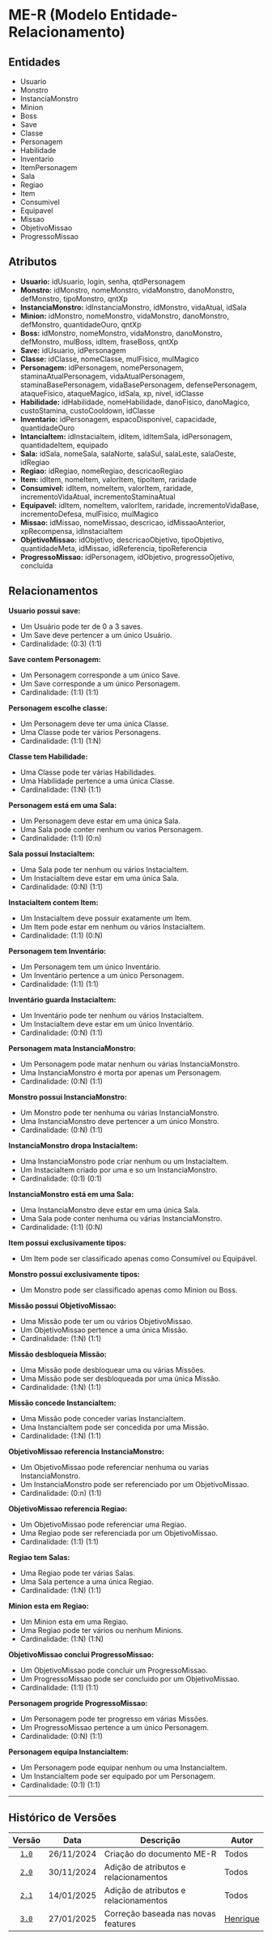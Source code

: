 # ME-R (Modelo Entidade-Relacionamento)

## Entidades

* Usuario
* Monstro
* InstanciaMonstro
* Minion
* Boss
* Save
* Classe
* Personagem
* Habilidade
* Inventario
* ItemPersonagem
* Sala
* Regiao
* Item
* Consumivel
* Equipavel
* Missao
* ObjetivoMissao
* ProgressoMissao

## Atributos

- **Usuario:** idUsuario, login, senha, qtdPersonagem 
- **Monstro:** idMonstro, nomeMonstro, vidaMonstro, danoMonstro, defMonstro, tipoMonstro, qntXp
- **InstanciaMonstro:** idInstanciaMonstro, idMonstro, vidaAtual, idSala  
- **Minion:** idMonstro, nomeMonstro, vidaMonstro, danoMonstro, defMonstro, quantidadeOuro, qntXp  
- **Boss:** idMonstro, nomeMonstro, vidaMonstro, danoMonstro, defMonstro, mulBoss, idItem, fraseBoss, qntXp  
- **Save:** idUsuario, idPersonagem  
- **Classe:** idClasse, nomeClasse, mulFisico, mulMagico  
- **Personagem:** idPersonagem, nomePersonagem, staminaAtualPersonagem, vidaAtualPersonagem, staminaBasePersonagem, vidaBasePersonagem, defensePersonagem, ataqueFisico, ataqueMagico, idSala, xp, nivel, idClasse  
- **Habilidade:** idHabilidade, nomeHabilidade, danoFisico, danoMagico, custoStamina, custoCooldown, idClasse  
- **Inventario:** idPersonagem, espacoDisponivel, capacidade, quantidadeOuro
- **IntanciaItem:** idInstaciaItem, idItem, idItemSala, idPersonagem, quantidadeItem, equipado
- **Sala:** idSala, nomeSala, salaNorte, salaSul, salaLeste, salaOeste, idRegiao
- **Regiao:** idRegiao, nomeRegiao, descricaoRegiao
- **Item:** idItem, nomeItem, valorItem, tipoItem, raridade  
- **Consumivel:** idItem, nomeItem, valorItem, raridade, incrementoVidaAtual, incrementoStaminaAtual  
- **Equipavel:** idItem, nomeItem, valorItem, raridade,  incrementoVidaBase, incrementoDefesa, mulFisico, mulMagico 
- **Missao:** idMissao, nomeMissao, descricao, idMissaoAnterior, xpRecompensa, idInstaciaItem  
- **ObjetivoMissao:** idObjetivo, descricaoObjetivo, tipoObjetivo, quantidadeMeta, idMissao, idReferencia, tipoReferencia  
- **ProgressoMissao:** idPersonagem, idObjetivo, progressoOjetivo, concluida  

## Relacionamentos

**Usuario possui save:**  
- Um Usuário pode ter de 0 a 3 saves.
- Um Save deve pertencer a um único Usuário.
- Cardinalidade: (0:3) (1:1)   

**Save contem Personagem:**  
- Um Personagem corresponde a um único Save.
- Um Save corresponde a um único Personagem.
- Cardinalidade: (1:1) (1:1)  

**Personagem escolhe classe:**  
- Um Personagem deve ter uma única Classe.
- Uma Classe pode ter vários Personagens.
- Cardinalidade: (1:1) (1:N)  

**Classe tem Habilidade:**  
- Uma Classe pode ter várias Habilidades.
- Uma Habilidade pertence a uma única Classe.
- Cardinalidade: (1:N) (1:1)  

**Personagem está em uma Sala:**  
- Um Personagem deve estar em uma única Sala.
- Uma Sala pode conter nenhum ou varios Personagem.
- Cardinalidade: (1:1) (0:n)  

**Sala possui InstaciaItem:**    
- Uma Sala pode ter nenhum ou vários InstaciaItem.
- Um InstaciaItem deve estar em uma única Sala.
- Cardinalidade: (0:N) (1:1)  

**InstaciaItem contem Item:**  
- Um InstaciaItem deve possuir exatamente um Item.
- Um Item pode estar em nenhum ou vários InstaciaItem.
- Cardinalidade: (1:1) (0:N)  

**Personagem tem Inventário:**  
- Um Personagem tem um único Inventário.
- Um Inventário pertence a um único Personagem.
- Cardinalidade: (1:1) (1:1)  

**Inventário guarda InstaciaItem:**  
- Um Inventário pode ter nenhum ou vários InstaciaItem.
- Um InstaciaItem deve estar em um único Inventário.
- Cardinalidade: (0:N) (1:1)  

**Personagem mata InstanciaMonstro:**  
- Um Personagem pode matar nenhum ou várias InstanciaMonstro.
- Uma InstanciaMonstro é morta por apenas um Personagem.
- Cardinalidade: (0:N) (1:1)  

**Monstro possui InstanciaMonstro:**  
- Um Monstro pode ter nenhuma ou várias InstanciaMonstro.
- Uma InstanciaMonstro deve pertencer a um único Monstro.
- Cardinalidade: (0:N) (1:1)  

**InstanciaMonstro dropa InstaciaItem:**  
- Uma InstanciaMonstro pode criar nenhum ou um InstaciaItem.
- Um InstaciaItem criado por uma e so um InstanciaMonstro.
- Cardinalidade: (0:1) (0:1)  

**InstanciaMonstro está em uma Sala:**  
- Uma InstanciaMonstro deve estar em uma única Sala.
- Uma Sala pode conter nenhuma ou várias InstanciaMonstro.
- Cardinalidade: (1:1) (0:N)  

**Item possui exclusivamente tipos:**  
- Um Item pode ser classificado apenas como Consumível ou Equipável.  

**Monstro possui exclusivamente tipos:**  
- Um Monstro pode ser classificado apenas como Minion ou Boss.  

**Missão possui ObjetivoMissao:**  
- Uma Missão pode ter um ou vários ObjetivoMissao.
- Um ObjetivoMissao pertence a uma única Missão.
- Cardinalidade: (1:N) (1:1)  

**Missão desbloqueia Missão:**
- Uma Missão pode desbloquear uma ou várias Missões.
- Uma Missão pode ser desbloqueada por uma única Missão.
- Cardinalidade: (1:N) (1:1)

**Missão concede InstanciaItem:**
- Uma Missão pode conceder varias InstanciaItem.
- Uma InstanciaItem pode ser concedida por uma Missão.
- Cardinalidade: (1:N) (1:1)

**ObjetivoMissao referencia InstanciaMonstro:**
- Um ObjetivoMissao pode referenciar nenhuma ou varias InstanciaMonstro.
- Um InstanciaMonstro pode ser referenciado por um ObjetivoMissao.
- Cardinalidade: (0:n) (1:1)

**ObjetivoMissao referencia Regiao:**
- Um ObjetivoMissao pode referenciar uma Regiao.
- Uma Regiao pode ser referenciada por um ObjetivoMissao.
- Cardinalidade: (1:1) (1:1)

**Regiao tem Salas:**
- Uma Regiao pode ter várias Salas.
- Uma Sala pertence a uma única Regiao.
- Cardinalidade: (1:N) (1:1)

**Minion esta em Regiao:**
- Um Minion esta em uma Regiao.
- Uma Regiao pode ter vários ou nenhum Minions.
- Cardinalidade: (1:N) (1:N)

**ObjetivoMissao conclui ProgressoMissao:**
- Um ObjetivoMissao pode concluir um ProgressoMissao.
- Um ProgressoMissao pode ser concluido por um ObjetivoMissao.
- Cardinalidade: (1:1) (1:1)

**Personagem progride ProgressoMissao:**  
- Um Personagem pode ter progresso em várias Missões.
- Um ProgressoMissao pertence a um único Personagem.
- Cardinalidade: (0:N) (1:1)  

**Personagem equipa InstanciaItem:**
- Um Personagem pode equipar nenhum ou uma InstanciaItem.
- Um InstanciaItem pode ser equipado por um Personagem.
- Cardinalidade: (0:1) (1:1)

---

## Histórico de Versões
| Versão |    Data    | Descrição               | Autor                                                                                                                 |
| :----: | :--------: | ----------------------- | --------------------------------------------------------------------------------------------------------------------- |
| [`1.0`](/Modulo_1/ME-R(Modelo_Entidade_Relacionamento).md)  | 26/11/2024 | Criação do documento ME-R | Todos                       |
| [`2.0`](/Modulo_2/ME-R(Modelo_Entidade_Relacionamento)_v2.md)  | 30/11/2024 | Adição de atributos e relacionamentos | Todos                       |
| [`2.1`](/Modulo_2/ME-R(Modelo_Entidade_Relacionamento)_v2.1.md)  | 14/01/2025 | Adição de atributos e relacionamentos | Todos                       |
| [`3.0`](/Modulo_3/ME-R(Modelo_Entidade_Relacionamento)_v3.md)  | 27/01/2025 | Correção baseada nas novas features | [Henrique ](https://github.com/henriquecq)                         |


